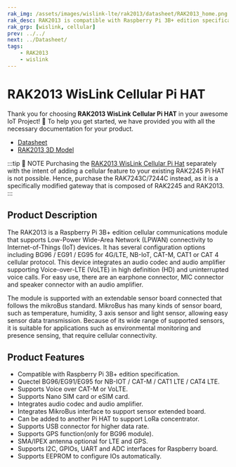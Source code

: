 ```yaml
---
rak_img: /assets/images/wislink-lte/rak2013/datasheet/RAK2013_home.png
rak_desc: RAK2013 is compatible with Raspberry Pi 3B+ edition specification. It offers a wide range of supported sensors such as temperatures, humidity, and a light sensor that allows easy sensor data transmission. Because of its integrated audio amp and codec, it is suitable for Voice over LTE (VoLTE) in carrier network scenarios where HD calls are a requirement.
rak_grp: [wislink, cellular]
prev: ../../
next: ../Datasheet/
tags:
    - RAK2013
    - wislink
---
```


# RAK2013 WisLink Cellular Pi HAT
Thank you for choosing **RAK2013 WisLink Cellular Pi HAT** in your awesome IoT Project! 🎉 To help you get started, we have provided you with all the necessary documentation for your product.

* [Datasheet](../Datasheet/)
* [RAK2013 3D Model](https://downloads.rakwireless.com/3D_File/WisLink/PWB-RAK2013.stp)

:::tip 📝 NOTE
Purchasing the [RAK2013 WisLink Cellular Pi Hat](../../RAK2013) separately with the intent of adding a cellular feature to your existing RAK2245 Pi HAT is not possible. Hence, purchase the RAK7243C/7244C instead, as it is a specifically modified gateway that is composed of RAK2245 and RAK2013.
:::

## Product Description

The RAK2013 is a Raspberry Pi 3B+ edition cellular communications module that supports Low-Power Wide-Area Network (LPWAN) connectivity to Internet-of-Things (IoT) devices. It has several configuration options including BG96 / EG91 / EG95 for 4G/LTE, NB-IoT, CAT-M, CAT1 or CAT 4 cellular protocol. This device integrates an audio codec and audio amplifier supporting Voice-over-LTE (VoLTE) in high definition (HD) and uninterrupted voice calls. For easy use, there are an earphone connector, MIC connector and speaker connector with an audio amplifier.

The module is supported with an extendable sensor board connected that follows the mikroBus standard. MikroBus has many kinds of sensor board, such as temperature, humidity, 3 axis sensor and light sensor, allowing easy sensor data transmission. Because of its wide range of supported sensors, it is suitable for applications such as environmental monitoring and presence sensing, that require cellular connectivity.

## Product Features

- Compatible with Raspberry Pi 3B+ edition specification.
- Quectel BG96/EG91/EG95 for NB-IOT / CAT-M / CAT1 LTE / CAT4 LTE.
- Supports Voice over CAT-M or VoLTE.
- Supports Nano SIM card or eSIM card.
- Integrates audio codec and audio amplifier.
- Integrates MikroBus interface to support sensor extended board.
- Can be added to another Pi HAT to support LoRa concentrator.
- Supports USB connector for higher data rate.
- Supports GPS function(only for BG96 module).
- SMA/IPEX antenna optional for LTE and GPS.
- Supports I2C, GPIOs, UART and ADC interfaces for Raspberry board.
- Supports EEPROM to configure IOs automatically.